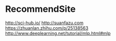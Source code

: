 # RecommendSite

http://sci-hub.io/
http://suanfazu.com
https://zhuanlan.zhihu.com/p/25138563
http://www.deeplearning.net/tutorial/mlp.html#mlp
